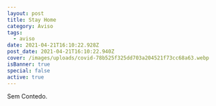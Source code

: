 ```yaml
---
layout: post
title: Stay Home
category: Aviso
tags:
  - aviso
date: 2021-04-21T16:10:22.928Z
post_date: 2021-04-21T16:10:22.940Z
cover: /images/uploads/covid-78b525f325dd703a204521f73cc68a63.webp
isBanner: true
special: false
active: true
---
```

Sem Contedo.